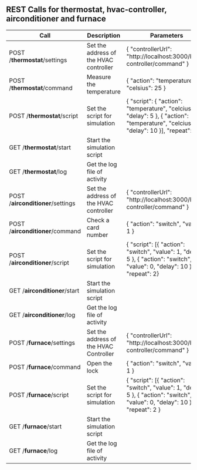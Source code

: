 ## REST Calls for thermostat, hvac-controller, airconditioner and furnace

| Call                            | Description                                                  | Parameters                                                   |
| ------------------------------- | ------------------------------------------------------------ | ------------------------------------------------------------ |
| POST /**thermostat**/settings  | Set the address of the HVAC controller                          | { "controllerUrl": "http://localhost:3000/hvac-controller/command" } |
| POST /**thermostat**/command   | Measure the temperature                                             | { "action": "temperature", "celsius": 25 }          |
| POST /**thermostat**/script    | Set the script for simulation                                | { "script": { "action": "temperature", "celcius": 25, "delay": 5 }, { "action": "temperature", "celcius": 26, "delay": 10 }], "repeat": } |
| GET /**thermostat**/start      | Start the simulation script                                  |                                                              |
| GET /**thermostat**/log        | Get the log file of activity                                 |                                                              |
| POST /**airconditioner**/settings | Set the address of the HVAC controller | { "controllerUrl": "http://localhost:3000/hvac-controller/command" } |
| POST /**airconditioner**/command  | Check a card number                                          | { "action": "switch", "value": 1 }        |
| POST /**airconditioner**/script   | Set the script for simulation                                | { "script": [{ "action": "switch", "value": 1, "delay": 5 }, { "action": "switch", "value": 0, "delay": 10 }], "repeat": 2} |
| GET /**airconditioner**/start        | Start the simulation script                                  |                                                              |
| GET /**airconditioner**/log          | Get the log file of activity                                 |                                                              |
| POST /**furnace**/settings    | Set the address of the HVAC Controller                        | { "controllerUrl": "http://localhost:3000/hvac-controller/command" }                                 |
| POST /**furnace**/command     | Open the lock                                                | { "action": "switch", "value": 1 }              |
| POST /**furnace**/script      | Set the script for simulation                                | { "script": [{ "action": "switch", "value": 1, "delay": 5 }, { "action": "switch", "value": 0, "delay": 10 }], "repeat": 2 } |
| GET /**furnace**/start        | Start the simulation script                                  |                                                              |
| GET /**furnace**/log          | Get the log file of activity                                 |                                                              |
